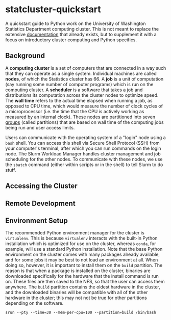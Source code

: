 # statcluster-quickstart
A quickstart guide to Python work on the University of Washington Statistics Department computing cluster. This is not meant to replace the extensive [documentation](https://howto.stat.washington.edu/howto/doku.php?id=clusters) that already exists, but to supplement it with a focus on introductory cluster computing and Python specifics.

## Background

A **computing cluster** is a set of computers that are connected in a way such that they can operate as a single system. Individual machines are called **nodes**, of which the Statistics cluster has 66. A **job** is a unit of computation (say running some number of computer programs) which is run on the computing cluster. A **scheduler** is a software that takes a job and distributions its computation across the cluster nodes to optimize speed. The **wall time** refers to the actual time elapsed when running a job, as opposed to CPU time, which would measure the number of clock cycles of a microprocessor (i.e. the time that the CPU is actively working as measured by an internal clock). These nodes are partitioned into seven [groups](https://howto.stat.washington.edu/howto/doku.php?id=slurm) (called partitions) that are based on wall time of the computing jobs being run and user access limits. 

Users can communicate with the operating system of a "login" node using a `bash` shell. You can access this shell via Secure Shell Protocol (SSH) from your computer's terminal, after which you can run commands on the login node. The Slurm Workload Manager handles cluster management and job scheduling for the other nodes. To communicate with these nodes, we use the `sbatch` command (either within scripts or in the shell) to tell Slurm to do stuff.

## Accessing the Cluster

## Remote Development

## Environment Setup

The recommended Python environment manager for the cluster is `virtualenv`. This is because `virtualenv` interacts with the built-in Python installation which is optimized for use on the cluster, whereas `conda`, for example, will use a standard Python installation. Note that the base Python environment on the cluster comes with many packages already available, and for some jobs it may be best to not load an environment at all. When doing so, however, it is important to install them on the `build` partition. The reason is that when a package is installed on the cluster, binaries are downloaded specifically for the hardware that the install command is run on. These files are then saved to the NFS, so that the user can access them anywhere. The `build` partition contains the oldest hardware in the cluster, and the downloaded binaries will be compatible with all of the other hardware in the cluster; this may not not be true for other partitions depending on the software.
```
srun --pty --time=30 --mem-per-cpu=100 --partition=build /bin/bash
```
